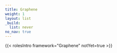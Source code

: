 ```yaml
---
title: Graphene
weight: 1
layout: list
_build:
  list: never
no_nav: true
---
```


{{< rolesIntro framework="Graphene" notYet=true >}}
